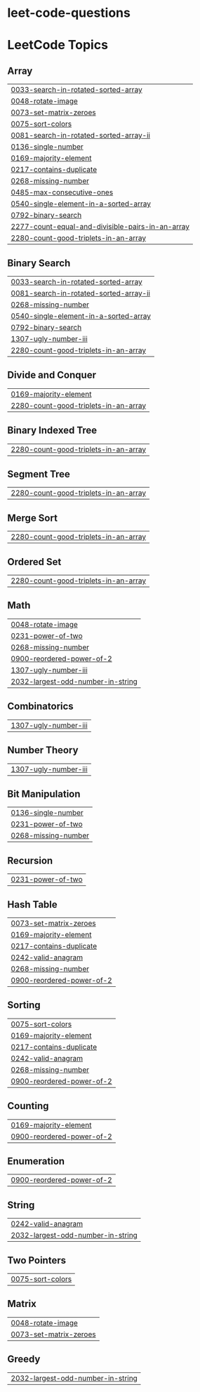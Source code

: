 # leet-code-questions
<!---LeetCode Topics Start-->
# LeetCode Topics
## Array
|  |
| ------- |
| [0033-search-in-rotated-sorted-array](https://github.com/Ailurophile47/leet-code-questions/tree/master/0033-search-in-rotated-sorted-array) |
| [0048-rotate-image](https://github.com/Ailurophile47/leet-code-questions/tree/master/0048-rotate-image) |
| [0073-set-matrix-zeroes](https://github.com/Ailurophile47/leet-code-questions/tree/master/0073-set-matrix-zeroes) |
| [0075-sort-colors](https://github.com/Ailurophile47/leet-code-questions/tree/master/0075-sort-colors) |
| [0081-search-in-rotated-sorted-array-ii](https://github.com/Ailurophile47/leet-code-questions/tree/master/0081-search-in-rotated-sorted-array-ii) |
| [0136-single-number](https://github.com/Ailurophile47/leet-code-questions/tree/master/0136-single-number) |
| [0169-majority-element](https://github.com/Ailurophile47/leet-code-questions/tree/master/0169-majority-element) |
| [0217-contains-duplicate](https://github.com/Ailurophile47/leet-code-questions/tree/master/0217-contains-duplicate) |
| [0268-missing-number](https://github.com/Ailurophile47/leet-code-questions/tree/master/0268-missing-number) |
| [0485-max-consecutive-ones](https://github.com/Ailurophile47/leet-code-questions/tree/master/0485-max-consecutive-ones) |
| [0540-single-element-in-a-sorted-array](https://github.com/Ailurophile47/leet-code-questions/tree/master/0540-single-element-in-a-sorted-array) |
| [0792-binary-search](https://github.com/Ailurophile47/leet-code-questions/tree/master/0792-binary-search) |
| [2277-count-equal-and-divisible-pairs-in-an-array](https://github.com/Ailurophile47/leet-code-questions/tree/master/2277-count-equal-and-divisible-pairs-in-an-array) |
| [2280-count-good-triplets-in-an-array](https://github.com/Ailurophile47/leet-code-questions/tree/master/2280-count-good-triplets-in-an-array) |
## Binary Search
|  |
| ------- |
| [0033-search-in-rotated-sorted-array](https://github.com/Ailurophile47/leet-code-questions/tree/master/0033-search-in-rotated-sorted-array) |
| [0081-search-in-rotated-sorted-array-ii](https://github.com/Ailurophile47/leet-code-questions/tree/master/0081-search-in-rotated-sorted-array-ii) |
| [0268-missing-number](https://github.com/Ailurophile47/leet-code-questions/tree/master/0268-missing-number) |
| [0540-single-element-in-a-sorted-array](https://github.com/Ailurophile47/leet-code-questions/tree/master/0540-single-element-in-a-sorted-array) |
| [0792-binary-search](https://github.com/Ailurophile47/leet-code-questions/tree/master/0792-binary-search) |
| [1307-ugly-number-iii](https://github.com/Ailurophile47/leet-code-questions/tree/master/1307-ugly-number-iii) |
| [2280-count-good-triplets-in-an-array](https://github.com/Ailurophile47/leet-code-questions/tree/master/2280-count-good-triplets-in-an-array) |
## Divide and Conquer
|  |
| ------- |
| [0169-majority-element](https://github.com/Ailurophile47/leet-code-questions/tree/master/0169-majority-element) |
| [2280-count-good-triplets-in-an-array](https://github.com/Ailurophile47/leet-code-questions/tree/master/2280-count-good-triplets-in-an-array) |
## Binary Indexed Tree
|  |
| ------- |
| [2280-count-good-triplets-in-an-array](https://github.com/Ailurophile47/leet-code-questions/tree/master/2280-count-good-triplets-in-an-array) |
## Segment Tree
|  |
| ------- |
| [2280-count-good-triplets-in-an-array](https://github.com/Ailurophile47/leet-code-questions/tree/master/2280-count-good-triplets-in-an-array) |
## Merge Sort
|  |
| ------- |
| [2280-count-good-triplets-in-an-array](https://github.com/Ailurophile47/leet-code-questions/tree/master/2280-count-good-triplets-in-an-array) |
## Ordered Set
|  |
| ------- |
| [2280-count-good-triplets-in-an-array](https://github.com/Ailurophile47/leet-code-questions/tree/master/2280-count-good-triplets-in-an-array) |
## Math
|  |
| ------- |
| [0048-rotate-image](https://github.com/Ailurophile47/leet-code-questions/tree/master/0048-rotate-image) |
| [0231-power-of-two](https://github.com/Ailurophile47/leet-code-questions/tree/master/0231-power-of-two) |
| [0268-missing-number](https://github.com/Ailurophile47/leet-code-questions/tree/master/0268-missing-number) |
| [0900-reordered-power-of-2](https://github.com/Ailurophile47/leet-code-questions/tree/master/0900-reordered-power-of-2) |
| [1307-ugly-number-iii](https://github.com/Ailurophile47/leet-code-questions/tree/master/1307-ugly-number-iii) |
| [2032-largest-odd-number-in-string](https://github.com/Ailurophile47/leet-code-questions/tree/master/2032-largest-odd-number-in-string) |
## Combinatorics
|  |
| ------- |
| [1307-ugly-number-iii](https://github.com/Ailurophile47/leet-code-questions/tree/master/1307-ugly-number-iii) |
## Number Theory
|  |
| ------- |
| [1307-ugly-number-iii](https://github.com/Ailurophile47/leet-code-questions/tree/master/1307-ugly-number-iii) |
## Bit Manipulation
|  |
| ------- |
| [0136-single-number](https://github.com/Ailurophile47/leet-code-questions/tree/master/0136-single-number) |
| [0231-power-of-two](https://github.com/Ailurophile47/leet-code-questions/tree/master/0231-power-of-two) |
| [0268-missing-number](https://github.com/Ailurophile47/leet-code-questions/tree/master/0268-missing-number) |
## Recursion
|  |
| ------- |
| [0231-power-of-two](https://github.com/Ailurophile47/leet-code-questions/tree/master/0231-power-of-two) |
## Hash Table
|  |
| ------- |
| [0073-set-matrix-zeroes](https://github.com/Ailurophile47/leet-code-questions/tree/master/0073-set-matrix-zeroes) |
| [0169-majority-element](https://github.com/Ailurophile47/leet-code-questions/tree/master/0169-majority-element) |
| [0217-contains-duplicate](https://github.com/Ailurophile47/leet-code-questions/tree/master/0217-contains-duplicate) |
| [0242-valid-anagram](https://github.com/Ailurophile47/leet-code-questions/tree/master/0242-valid-anagram) |
| [0268-missing-number](https://github.com/Ailurophile47/leet-code-questions/tree/master/0268-missing-number) |
| [0900-reordered-power-of-2](https://github.com/Ailurophile47/leet-code-questions/tree/master/0900-reordered-power-of-2) |
## Sorting
|  |
| ------- |
| [0075-sort-colors](https://github.com/Ailurophile47/leet-code-questions/tree/master/0075-sort-colors) |
| [0169-majority-element](https://github.com/Ailurophile47/leet-code-questions/tree/master/0169-majority-element) |
| [0217-contains-duplicate](https://github.com/Ailurophile47/leet-code-questions/tree/master/0217-contains-duplicate) |
| [0242-valid-anagram](https://github.com/Ailurophile47/leet-code-questions/tree/master/0242-valid-anagram) |
| [0268-missing-number](https://github.com/Ailurophile47/leet-code-questions/tree/master/0268-missing-number) |
| [0900-reordered-power-of-2](https://github.com/Ailurophile47/leet-code-questions/tree/master/0900-reordered-power-of-2) |
## Counting
|  |
| ------- |
| [0169-majority-element](https://github.com/Ailurophile47/leet-code-questions/tree/master/0169-majority-element) |
| [0900-reordered-power-of-2](https://github.com/Ailurophile47/leet-code-questions/tree/master/0900-reordered-power-of-2) |
## Enumeration
|  |
| ------- |
| [0900-reordered-power-of-2](https://github.com/Ailurophile47/leet-code-questions/tree/master/0900-reordered-power-of-2) |
## String
|  |
| ------- |
| [0242-valid-anagram](https://github.com/Ailurophile47/leet-code-questions/tree/master/0242-valid-anagram) |
| [2032-largest-odd-number-in-string](https://github.com/Ailurophile47/leet-code-questions/tree/master/2032-largest-odd-number-in-string) |
## Two Pointers
|  |
| ------- |
| [0075-sort-colors](https://github.com/Ailurophile47/leet-code-questions/tree/master/0075-sort-colors) |
## Matrix
|  |
| ------- |
| [0048-rotate-image](https://github.com/Ailurophile47/leet-code-questions/tree/master/0048-rotate-image) |
| [0073-set-matrix-zeroes](https://github.com/Ailurophile47/leet-code-questions/tree/master/0073-set-matrix-zeroes) |
## Greedy
|  |
| ------- |
| [2032-largest-odd-number-in-string](https://github.com/Ailurophile47/leet-code-questions/tree/master/2032-largest-odd-number-in-string) |
<!---LeetCode Topics End-->